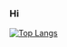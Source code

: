### Hi

[![Top Langs](https://github-readme-stats.vercel.app/api/top-langs/?username=z5208980&layout=compact)](https://github.com/z5208980/github-readme-stats)
